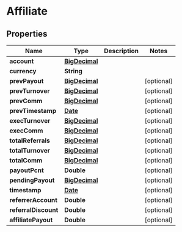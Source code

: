 
# Affiliate

## Properties
Name | Type | Description | Notes
------------ | ------------- | ------------- | -------------
**account** | [**BigDecimal**](BigDecimal.md) |  | 
**currency** | **String** |  | 
**prevPayout** | [**BigDecimal**](BigDecimal.md) |  |  [optional]
**prevTurnover** | [**BigDecimal**](BigDecimal.md) |  |  [optional]
**prevComm** | [**BigDecimal**](BigDecimal.md) |  |  [optional]
**prevTimestamp** | [**Date**](Date.md) |  |  [optional]
**execTurnover** | [**BigDecimal**](BigDecimal.md) |  |  [optional]
**execComm** | [**BigDecimal**](BigDecimal.md) |  |  [optional]
**totalReferrals** | [**BigDecimal**](BigDecimal.md) |  |  [optional]
**totalTurnover** | [**BigDecimal**](BigDecimal.md) |  |  [optional]
**totalComm** | [**BigDecimal**](BigDecimal.md) |  |  [optional]
**payoutPcnt** | **Double** |  |  [optional]
**pendingPayout** | [**BigDecimal**](BigDecimal.md) |  |  [optional]
**timestamp** | [**Date**](Date.md) |  |  [optional]
**referrerAccount** | **Double** |  |  [optional]
**referralDiscount** | **Double** |  |  [optional]
**affiliatePayout** | **Double** |  |  [optional]



